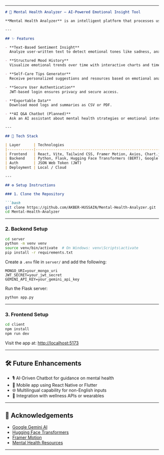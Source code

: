 
---

````markdown
# 🧠 Mental Health Analyzer – AI-Powered Emotional Insight Tool

**Mental Health Analyzer** is an intelligent platform that processes users’ written inputs to identify emotional patterns and mental health signals. Powered by NLP and AI, it offers sentiment analysis, mood tracking, self-care resources, and more.

---

## ✨ Features

- **Text-Based Sentiment Insight**  
  Analyze user-written text to detect emotional tones like sadness, anxiety, or neutrality.

- **Structured Mood History**  
  Visualize emotional trends over time with interactive charts and timelines.

- **Self-Care Tips Generator**  
  Receive personalized suggestions and resources based on emotional analysis.

- **Secure User Authentication**  
  JWT-based login ensures privacy and secure access.

- **Exportable Data**  
  Download mood logs and summaries as CSV or PDF.

- **AI Q&A Chatbot (Planned)**  
  Ask an AI assistant about mental health strategies or emotional interpretation.

---

## 🧩 Tech Stack

| Layer      | Technologies                                                                 |
|------------|------------------------------------------------------------------------------|
| Frontend   | React, Vite, Tailwind CSS, Framer Motion, Axios, Chart.js / Recharts        |
| Backend    | Python, Flask, Hugging Face Transformers (BERT), Google Gemini API, PyMongo |
| Auth       | JSON Web Token (JWT)                                                        |
| Deployment | Local / Cloud                                                               |

---

## ⚙️ Setup Instructions

### 1. Clone the Repository

```bash
git clone https://github.com/AKBER-HUSSAIN/Mental-Health-Analyzer.git
cd Mental-Health-Analyzer
````

---

### 2. Backend Setup

```bash
cd server
python -m venv venv
source venv/bin/activate  # On Windows: venv\Scripts\activate
pip install -r requirements.txt
```

Create a `.env` file in `server/` and add the following:

```
MONGO_URI=your_mongo_uri
JWT_SECRET=your_jwt_secret
GEMINI_API_KEY=your_gemini_api_key
```

Run the Flask server:

```bash
python app.py
```

---

### 3. Frontend Setup

```bash
cd client
npm install
npm run dev
```

Visit the app at: [http://localhost:5173](http://localhost:5173)

---

## 🛠️ Future Enhancements

* 🎙️ AI-Driven Chatbot for guidance on mental health
* 📱 Mobile app using React Native or Flutter
* 🌐 Multilingual capability for non-English inputs
* 🧠 Integration with wellness APIs or wearables

---

## 🙏 Acknowledgements

* [Google Gemini AI](https://ai.google.dev/)
* [Hugging Face Transformers](https://huggingface.co/)
* [Framer Motion](https://www.framer.com/motion/)
* [Mental Health Resources](https://www.mentalhealth.gov/)

---
